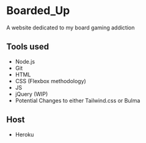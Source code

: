# Boarded_Up
A website dedicated to my board gaming addiction


## Tools used
* Node.js
* Git
* HTML
* CSS (Flexbox methodology)
* JS
* jQuery (WIP)
* Potential Changes to either Tailwind.css or Bulma


## Host
* Heroku

